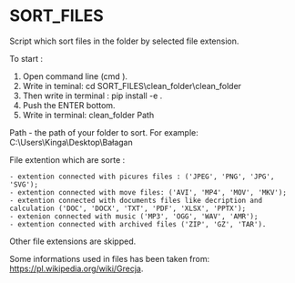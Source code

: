 # SORT_FILES

Script which sort files in the folder by selected file extension.

To start :

1. Open command line (cmd ).
2. Write in teminal: cd SORT_FILES\clean_folder\clean_folder
3. Then write in terminal : pip install -e .
4. Push the ENTER bottom.
5. Write in terminal: clean_folder Path

Path - the path of your folder to sort. For example: C:\Users\Kinga\Desktop\Bałagan

File extention which are sorte :

    - extention connected with picures files : ('JPEG', 'PNG', 'JPG', 'SVG');
    - extention connected with move files: ('AVI', 'MP4', 'MOV', 'MKV');
    - extention connected with documents files like decription and calculation ('DOC', 'DOCX', 'TXT', 'PDF', 'XLSX', 'PPTX');
    - extenion connected with music ('MP3', 'OGG', 'WAV', 'AMR');
    - extention connected with archived files ('ZIP', 'GZ', 'TAR').

Other file extensions are skipped.

Some informations used in files has been taken from: https://pl.wikipedia.org/wiki/Grecja.

